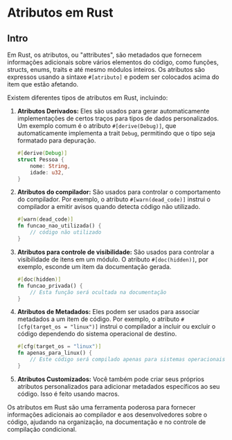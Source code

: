 # Atributos em Rust

## Intro

Em Rust, os atributos, ou "attributes", são metadados que fornecem informações adicionais sobre vários elementos do código, como funções, structs, enums, traits e até mesmo módulos inteiros. Os atributos são expressos usando a sintaxe `#[atributo]` e podem ser colocados acima do item que estão afetando.

Existem diferentes tipos de atributos em Rust, incluindo:

1. **Atributos Derivados:** Eles são usados para gerar automaticamente implementações de certos traços para tipos de dados personalizados. Um exemplo comum é o atributo `#[derive(Debug)]`, que automaticamente implementa a trait `Debug`, permitindo que o tipo seja formatado para depuração.

   ```rust
   #[derive(Debug)]
   struct Pessoa {
       nome: String,
       idade: u32,
   }
   ```

2. **Atributos do compilador:** São usados para controlar o comportamento do compilador. Por exemplo, o atributo `#[warn(dead_code)]` instrui o compilador a emitir avisos quando detecta código não utilizado.

   ```rust
   #[warn(dead_code)]
   fn funcao_nao_utilizada() {
       // código não utilizado
   }
   ```

3. **Atributos para controle de visibilidade:** São usados para controlar a visibilidade de itens em um módulo. O atributo `#[doc(hidden)]`, por exemplo, esconde um item da documentação gerada.

   ```rust
   #[doc(hidden)]
   fn funcao_privada() {
       // Esta função será ocultada na documentação
   }
   ```

4. **Atributos de Metadados:** Eles podem ser usados para associar metadados a um item de código. Por exemplo, o atributo `#[cfg(target_os = "linux")]` instrui o compilador a incluir ou excluir o código dependendo do sistema operacional de destino.

   ```rust
   #[cfg(target_os = "linux")]
   fn apenas_para_linux() {
       // Este código será compilado apenas para sistemas operacionais Linux
   }
   ```

5. **Atributos Customizados:** Você também pode criar seus próprios atributos personalizados para adicionar metadados específicos ao seu código. Isso é feito usando macros.

Os atributos em Rust são uma ferramenta poderosa para fornecer informações adicionais ao compilador e aos desenvolvedores sobre o código, ajudando na organização, na documentação e no controle de compilação condicional.
